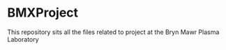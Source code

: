 # BMXProject
This repository sits all the files related to project at the Bryn Mawr Plasma Laboratory
